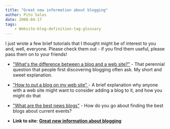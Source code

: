 ```yaml
---
title: "Great new information about blogging"
author: Pito Salas
date: 2008-04-17
tags:
    - Website-blog-definition-tag-glossary
---
```


I just wrote a few brief tutorials that I thought might be of interest to you
and, well, everyone. Please check them out - if you find them useful, please
pass them on to your friends!

  * ["What's the difference between a blog and a web site?"](<http://www.squidoo.com/differenceblogandwebsite/>) - That perennial question that people first discovering blogging often ask. My short and sweet explanation.

  * ["How to put a blog on my web site" ](<http://www.squidoo.com/blogonwebsite/>)- A brief explanation why anyone with a web site might want to consider adding a blog to it, and how you might do that

  * ["What are the best news blogs"](<http://www.squidoo.com/bestnewsblogs/>) - How do you go about finding the best blogs about current events?


* **Link to site:** **[Great new information about blogging](None)**
